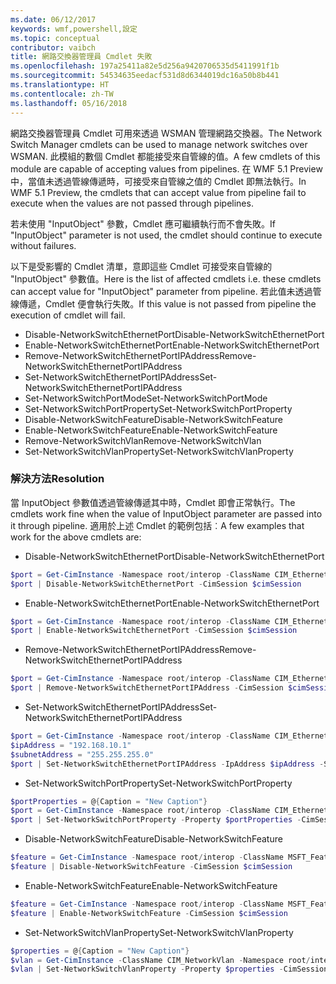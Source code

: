 ```yaml
---
ms.date: 06/12/2017
keywords: wmf,powershell,設定
ms.topic: conceptual
contributor: vaibch
title: 網路交換器管理員 Cmdlet 失敗
ms.openlocfilehash: 197a25411a82e5d256a9420706535d5411991f1b
ms.sourcegitcommit: 54534635eedacf531d8d6344019dc16a50b8b441
ms.translationtype: HT
ms.contentlocale: zh-TW
ms.lasthandoff: 05/16/2018
---
```

<span data-ttu-id="3fe98-103">網路交換器管理員 Cmdlet 可用來透過 WSMAN 管理網路交換器。</span><span class="sxs-lookup"><span data-stu-id="3fe98-103">The Network Switch Manager cmdlets can be used to manage network switches over WSMAN.</span></span>
<span data-ttu-id="3fe98-104">此模組的數個 Cmdlet 都能接受來自管線的值。</span><span class="sxs-lookup"><span data-stu-id="3fe98-104">A few cmdlets of this module are capable of accepting values from pipelines.</span></span>
<span data-ttu-id="3fe98-105">在 WMF 5.1 Preview 中，當值未透過管線傳遞時，可接受來自管線之值的 Cmdlet 即無法執行。</span><span class="sxs-lookup"><span data-stu-id="3fe98-105">In WMF 5.1 Preview, the cmdlets that can accept value from pipeline fail to execute when the values are not passed through pipelines.</span></span>

<span data-ttu-id="3fe98-106">若未使用 "InputObject" 參數，Cmdlet 應可繼續執行而不會失敗。</span><span class="sxs-lookup"><span data-stu-id="3fe98-106">If "InputObject" parameter is not used, the cmdlet should continue to execute without failures.</span></span>

<span data-ttu-id="3fe98-107">以下是受影響的 Cmdlet 清單，意即這些 Cmdlet 可接受來自管線的 "InputObject" 參數值。</span><span class="sxs-lookup"><span data-stu-id="3fe98-107">Here is the list of affected cmdlets i.e. these cmdlets can accept value for "InputObject" parameter from pipeline.</span></span>
<span data-ttu-id="3fe98-108">若此值未透過管線傳遞，Cmdlet 便會執行失敗。</span><span class="sxs-lookup"><span data-stu-id="3fe98-108">If this value is not passed from pipeline the execution of cmdlet will fail.</span></span>

- <span data-ttu-id="3fe98-109">Disable-NetworkSwitchEthernetPort</span><span class="sxs-lookup"><span data-stu-id="3fe98-109">Disable-NetworkSwitchEthernetPort</span></span>
- <span data-ttu-id="3fe98-110">Enable-NetworkSwitchEthernetPort</span><span class="sxs-lookup"><span data-stu-id="3fe98-110">Enable-NetworkSwitchEthernetPort</span></span>
- <span data-ttu-id="3fe98-111">Remove-NetworkSwitchEthernetPortIPAddress</span><span class="sxs-lookup"><span data-stu-id="3fe98-111">Remove-NetworkSwitchEthernetPortIPAddress</span></span>
- <span data-ttu-id="3fe98-112">Set-NetworkSwitchEthernetPortIPAddress</span><span class="sxs-lookup"><span data-stu-id="3fe98-112">Set-NetworkSwitchEthernetPortIPAddress</span></span>
- <span data-ttu-id="3fe98-113">Set-NetworkSwitchPortMode</span><span class="sxs-lookup"><span data-stu-id="3fe98-113">Set-NetworkSwitchPortMode</span></span>
- <span data-ttu-id="3fe98-114">Set-NetworkSwitchPortProperty</span><span class="sxs-lookup"><span data-stu-id="3fe98-114">Set-NetworkSwitchPortProperty</span></span>
- <span data-ttu-id="3fe98-115">Disable-NetworkSwitchFeature</span><span class="sxs-lookup"><span data-stu-id="3fe98-115">Disable-NetworkSwitchFeature</span></span>
- <span data-ttu-id="3fe98-116">Enable-NetworkSwitchFeature</span><span class="sxs-lookup"><span data-stu-id="3fe98-116">Enable-NetworkSwitchFeature</span></span>
- <span data-ttu-id="3fe98-117">Remove-NetworkSwitchVlan</span><span class="sxs-lookup"><span data-stu-id="3fe98-117">Remove-NetworkSwitchVlan</span></span>
- <span data-ttu-id="3fe98-118">Set-NetworkSwitchVlanProperty</span><span class="sxs-lookup"><span data-stu-id="3fe98-118">Set-NetworkSwitchVlanProperty</span></span>

### <a name="resolution"></a><span data-ttu-id="3fe98-119">解決方法</span><span class="sxs-lookup"><span data-stu-id="3fe98-119">Resolution</span></span>
<span data-ttu-id="3fe98-120">當 InputObject 參數值透過管線傳遞其中時，Cmdlet 即會正常執行。</span><span class="sxs-lookup"><span data-stu-id="3fe98-120">The cmdlets work fine when the value of InputObject parameter are passed into it through pipeline.</span></span> <span data-ttu-id="3fe98-121">適用於上述 Cmdlet 的範例包括︰</span><span class="sxs-lookup"><span data-stu-id="3fe98-121">A few examples that work for the above cmdlets are:</span></span>

- <span data-ttu-id="3fe98-122">Disable-NetworkSwitchEthernetPort</span><span class="sxs-lookup"><span data-stu-id="3fe98-122">Disable-NetworkSwitchEthernetPort</span></span>
```powershell
$port = Get-CimInstance -Namespace root/interop -ClassName CIM_EthernetPort -CimSession $cimSession | Select-Object -First 1
$port | Disable-NetworkSwitchEthernetPort -CimSession $cimSession
```

- <span data-ttu-id="3fe98-123">Enable-NetworkSwitchEthernetPort</span><span class="sxs-lookup"><span data-stu-id="3fe98-123">Enable-NetworkSwitchEthernetPort</span></span>
```powershell
$port = Get-CimInstance -Namespace root/interop -ClassName CIM_EthernetPort -CimSession $cimSession | Select-Object -First 1
$port | Enable-NetworkSwitchEthernetPort -CimSession $cimSession
```

- <span data-ttu-id="3fe98-124">Remove-NetworkSwitchEthernetPortIPAddress</span><span class="sxs-lookup"><span data-stu-id="3fe98-124">Remove-NetworkSwitchEthernetPortIPAddress</span></span>
```powershell
$port = Get-CimInstance -Namespace root/interop -ClassName CIM_EthernetPort -CimSession $cimSession | Select-Object -First 1
$port | Remove-NetworkSwitchEthernetPortIPAddress -CimSession $cimSession
```

- <span data-ttu-id="3fe98-125">Set-NetworkSwitchEthernetPortIPAddress</span><span class="sxs-lookup"><span data-stu-id="3fe98-125">Set-NetworkSwitchEthernetPortIPAddress</span></span>
```powershell
$port = Get-CimInstance -Namespace root/interop -ClassName CIM_EthernetPort -CimSession $cimSession | Select-Object -First 1
$ipAddress = "192.168.10.1"
$subnetAddress = "255.255.255.0"
$port | Set-NetworkSwitchEthernetPortIPAddress -IpAddress $ipAddress -SubnetAddress $subnetAddress -CimSession $cimSession
```

- <span data-ttu-id="3fe98-126">Set-NetworkSwitchPortProperty</span><span class="sxs-lookup"><span data-stu-id="3fe98-126">Set-NetworkSwitchPortProperty</span></span>
```powershell
$portProperties = @{Caption = "New Caption"}
$port = Get-CimInstance -Namespace root/interop -ClassName CIM_EthernetPort -CimSession $cimSession | Select-Object -First 1
$port | Set-NetworkSwitchPortProperty -Property $portProperties -CimSession $cimSession
```

- <span data-ttu-id="3fe98-127">Disable-NetworkSwitchFeature</span><span class="sxs-lookup"><span data-stu-id="3fe98-127">Disable-NetworkSwitchFeature</span></span>
```powershell
$feature = Get-CimInstance -Namespace root/interop -ClassName MSFT_Feature -CimSession $cimSession | Select-Object -First 1
$feature | Disable-NetworkSwitchFeature -CimSession $cimSession
```

- <span data-ttu-id="3fe98-128">Enable-NetworkSwitchFeature</span><span class="sxs-lookup"><span data-stu-id="3fe98-128">Enable-NetworkSwitchFeature</span></span>
```powershell
$feature = Get-CimInstance -Namespace root/interop -ClassName MSFT_Feature -CimSession $cimSession | Select-Object -First 1
$feature | Enable-NetworkSwitchFeature -CimSession $cimSession
```

- <span data-ttu-id="3fe98-129">Set-NetworkSwitchVlanProperty</span><span class="sxs-lookup"><span data-stu-id="3fe98-129">Set-NetworkSwitchVlanProperty</span></span>
```powershell
$properties = @{Caption = "New Caption"}
$vlan = Get-CimInstance -ClassName CIM_NetworkVlan -Namespace root/interop -CimSession $cimSession | Select-Object -First 1
$vlan | Set-NetworkSwitchVlanProperty -Property $properties -CimSession $cimSession
```
